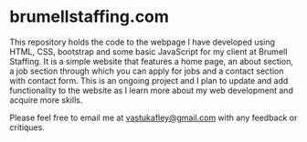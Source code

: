 # brumellstaffing.com

This repository holds the code to the webpage I have developed using HTML, CSS, bootstrap and some basic JavaScript for my client at Brumell Staffing. It is a simple website that features a home page, an about section, a job section through which you can apply for jobs and a contact section with contact form. This is an ongoing project and I plan to update and add functionality to the website as I learn more about my web development and acquire more skills.

Please feel free to email me at vastukafley@gmail.com with any feedback or critiques.
